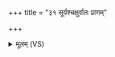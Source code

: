 +++
title = "३१ सूर्यश्चक्षुर्वातः प्राणम्"

+++
<details><summary>मूलम् (VS)</summary>

सूर्य॒श्चक्षु॒र्वातः॑ प्रा॒णं पुरु॑षस्य॒ वि भे॑जिरे। अथा॒स्येत॑रमा॒त्मानं॑ दे॒वाः प्राय॑च्छन्न॒ग्नये॑ ॥
</details>
